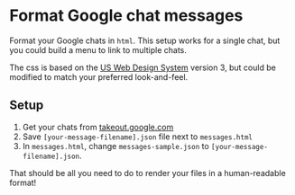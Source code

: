 # Format Google chat messages
Format your Google chats in `html`. This setup works for a single chat, but you could build a menu to link to multiple chats. 

The css is based on the [US Web Design System](https://designsystem.digital.gov) version 3, but could be modified to match your preferred look-and-feel.

## Setup

1. Get your chats from [takeout.google.com](https://takeout.google.com)
2. Save `[your-message-filename].json` file next to `messages.html`
3. In `messages.html`, change `messages-sample.json` to `[your-message-filename].json`.

That should be all you need to do to render your files in a human-readable format!